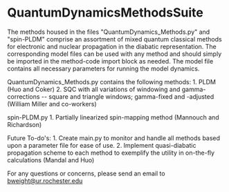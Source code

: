 # QuantumDynamicsMethodsSuite

The methods housed in the files "QuantumDynamics_Methods.py" and "spin-PLDM" comprise an assortment of mixed quantum classical methods for electronic and nuclear propagation in the diabatic representation. The corresponding model files can be used with any method and should simply be imported in the method-code import block as needed. The model file contains all necessary parameters for running the model dynamics.

QuantumDynamics_Methods.py contains the following methods: 
    1. PLDM (Huo and Coker) 
    2. SQC with all variations of windowing and gamma-corrections -- square and triangle windows; gamma-fixed and -adjusted (William Miller and co-workers)

spin-PLDM.py
    1. Partially linearized spin-mapping method (Mannouch and Richardson) 

Future To-do's:
    1. Create main.py to monitor and handle all methods based upon a parameter file for ease of use.
    2. Implement quasi-diabatic propagation scheme to each method to exemplify the utility in on-the-fly calculations (Mandal and Huo)

For any questions or concerns, please send an email to bweight@ur.rochester.edu
